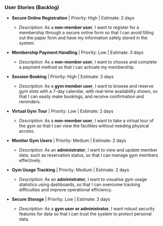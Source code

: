 ### User Stories (Backlog)

- **Secure Online Registration** | Priority: High | Estimate: 2 days  
  - *Description*: As a **non-member user**, I want to register for a membership through a secure online form so that I can avoid filling out the paper form and have my information safely stored in the system.


- **Membership Payment Handling** | Priority: Low | Estimate: 3 days  
  - *Description*: As a **non-member user**, I want to choose and complete a payment method so that I can activate my membership.


- **Session Booking** | Priority: High | Estimate: 3 days  
  - *Description*: As a **gym member user**, I want to browse and reserve gym slots with a 7-day calendar, with real-time availability shown, so that I can easily make bookings, and receive confirmation and reminders.


- **Virtual Gym Tour** | Priority: Low | Estimate: 2 days  
  - *Description*: As a **non-member user**, I want to take a virtual tour of the gym so that I can view the facilities without needing physical access.


- **Monitor Gym Users** | Priority: Medium | Estimate: 2 days  
  - *Description*: As an **administrator**, I want to view and update member data, such as reservation status, so that I can manage gym members effectively.


- **Gym Usage Tracking** | Priority: Medium | Estimate: 2 days  
  - *Description*: As an **administrator**, I want to visualise gym usage statistics using dashboards, so that I can overcome tracking difficulties and improve operational efficiency.


- **Secure Storage** | Priority: Low | Estimate: 3 days  
  - *Description*: As a **gym user or administrator**, I want robust security features for data so that I can trust the system to protect personal data.
